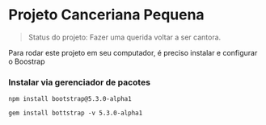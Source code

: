 # Projeto Canceriana Pequena

> Status do projeto: Fazer uma querida voltar a ser cantora.

Para rodar este projeto em seu computador, é preciso instalar e configurar o Boostrap

### Instalar via gerenciador de pacotes

```
npm install bootstrap@5.3.0-alpha1
```

```
gem install bottstrap -v 5.3.0-alpha1
```